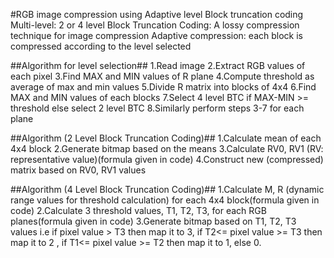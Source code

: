 #RGB image compression using Adaptive level Block truncation coding
Multi-level: 2 or 4 level Block Truncation Coding: A lossy compression technique for image compression Adaptive compression: each block is compressed according to the level selected

##Algorithm for level selection##
1.Read image 2.Extract RGB values of each pixel 3.Find MAX and MIN values of R plane 4.Compute threshold as average of max and min values 5.Divide R matrix into blocks of 4x4 6.Find MAX and MIN values of each blocks 7.Select 4 level BTC if MAX-MIN >= threshold else select 2 level BTC 8.Similarly perform steps 3-7 for each plane

##Algorithm (2 Level Block Truncation Coding)##
1.Calculate mean of each 4x4 block 2.Generate bitmap based on the means 3.Calculate RV0, RV1 (RV: representative value)(formula given in code) 4.Construct new (compressed) matrix based on RV0, RV1 values

##Algorithm (4 Level Block Truncation Coding)##
1.Calculate M, R (dynamic range values for threshold calculation) for each 4x4 block(formula given in code) 2.Calculate 3 threshold values, T1, T2, T3, for each RGB planes(formula given in code) 3.Generate bitmap based on T1, T2, T3 values i.e if pixel value > T3 then map it to 3, if T2<= pixel value >= T3 then map it to 2 , if T1<= pixel value >= T2 then map it to 1, else 0.
